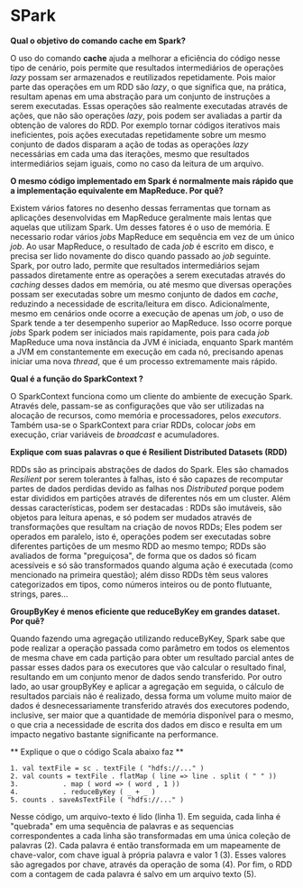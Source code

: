 # SPark


**Qual o objetivo do comando cache em Spark?**

O uso do comando **cache** ajuda a melhorar a eficiência do código nesse tipo de cenário, pois permite que resultados intermediários de operações *lazy* 
possam ser armazenados e reutilizados repetidamente. Pois maior parte das operações em um RDD são *lazy*, o que significa que, na prática, resultam apenas em uma 
abstração para um conjunto de instruções a serem executadas. 
Essas operações são realmente executadas através de ações, que não são operações *lazy*, pois podem ser avaliadas a partir da obtenção de valores do RDD. 
Por exemplo tornar códigos iterativos mais ineficientes, pois ações executadas repetidamente sobre um mesmo conjunto de dados disparam a ação de todas as operações *lazy* 
necessárias em cada uma das iterações, mesmo que resultados intermediários sejam iguais, como no caso da leitura de um arquivo. 


**O mesmo código implementado em Spark é normalmente mais rápido que a implementação equivalente em MapReduce. Por quê?**

Existem vários fatores no desenho dessas ferramentas que tornam as aplicações desenvolvidas em MapReduce geralmente mais lentas que aquelas que utilizam  Spark. 
Um desses fatores é o uso de memória. E necessario rodar vários *jobs* MapReduce em sequência em vez de um único *job*. 
Ao usar MapReduce, o resultado de cada *job* é escrito em disco, e precisa ser lido novamente do disco quando passado ao *job* seguinte. Spark, por outro lado, 
permite que resultados intermediários sejam passados diretamente entre as operações a serem executadas através do *caching* desses dados em memória, 
ou até mesmo que diversas operações possam ser executadas sobre um mesmo conjunto de dados em *cache*, reduzindo a necessidade de escrita/leitura em disco. 
Adicionalmente, mesmo em cenários onde ocorre a execução de apenas um *job*, o uso de Spark tende a ter desempenho superior ao MapReduce. Isso ocorre porque *jobs* 
Spark podem ser iniciados mais rapidamente, pois para cada *job* MapReduce uma nova instância da JVM é iniciada, 
enquanto Spark mantém a JVM em constantemente em execução em cada nó, precisando apenas iniciar uma nova *thread*, que é um processo extremamente mais rápido.


**Qual é a função do SparkContext ?**

O SparkContext funciona como um cliente do ambiente de execução Spark. Através dele, 
passam-se as configurações que vão ser utilizadas na alocação de recursos, como memória e processadores, pelos *executors*. 
Também usa-se o SparkContext para criar RDDs, colocar *jobs* em execução, criar variáveis de *broadcast* e acumuladores.


**Explique com suas palavras o que é Resilient Distributed Datasets (RDD)**

RDDs são as principais abstrações de dados do Spark. Eles são chamados *Resilient* por serem tolerantes à falhas, 
isto é são capazes de recomputar partes de dados perdidas devido as falhas nos *Distributed* porque podem estar divididos em partições 
através de diferentes nós em um cluster. Além dessas características, podem ser destacadas : RDDs são imutáveis, são objetos para leitura apenas, 
e só podem ser mudados através de transformações que resultam na criação de novos RDDs; Eles podem ser operados em paralelo, isto é, 
operações podem ser executadas sobre diferentes partições de um mesmo RDD ao mesmo tempo; RDDs são avaliados de forma "preguiçosa", 
de forma que os dados só ficam acessíveis e só são transformados quando alguma ação é executada (como mencionado na primeira questão); 
além disso RDDs têm seus valores categorizados em tipos, como números inteiros ou de ponto flutuante, strings, pares...


**GroupByKey é menos eficiente que reduceByKey em grandes dataset. Por quê?**

Quando fazendo uma agregação utilizando reduceByKey, Spark sabe que pode realizar a operação passada como parâmetro em todos os elementos de mesma chave em cada 
partição para obter um resultado parcial antes de passar esses dados para os executores que vão calcular o resultado final, resultando em um conjunto menor de dados sendo 
transferido. Por outro lado, ao usar groupByKey e aplicar a agregação em seguida, o cálculo de resultados parciais não é realizado,
dessa forma um volume muito maior de dados é desnecessariamente transferido através dos executores podendo, inclusive, 
ser maior que a quantidade de memória disponível para o mesmo, o que cria a necessidade de escrita dos dados em disco e resulta em um impacto negativo bastante 
significante na performance.


** Explique o que o código Scala abaixo faz **
```
1. val textFile = sc . textFile ( "hdfs://..." )
2. val counts = textFile . flatMap ( line => line . split ( " " ))
3.           . map ( word => ( word , 1 ))
4.           . reduceByKey ( _ + _ )
5. counts . saveAsTextFile ( "hdfs://..." )
```

Nesse código, um arquivo-texto é lido (linha 1). Em seguida, cada linha é "quebrada" em uma sequência de palavras e as sequencias correspondentes a cada linha são 
transformadas em uma única coleção de palavras (2). Cada palavra é então transformada em um mapeamente de chave-valor, com chave igual à própria palavra e valor 1 (3). 
Esses valores são agregados por chave, através da operação de soma (4).
Por fim, o RDD com a contagem de cada palavra é salvo em um arquivo texto (5).
